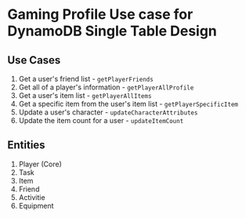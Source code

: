 # Gaming Profile Use case for DynamoDB Single Table Design

## Use Cases
1. Get a user's friend list - `getPlayerFriends`
2. Get all of a player's information - `getPlayerAllProfile`
3. Get a user's item list - `getPlayerAllItems`
4. Get a specific item from the user's item list - `getPlayerSpecificItem`
5. Update a user's character - `updateCharacterAttributes`
6. Update the item count for a user - `updateItemCount`

## Entities
1. Player (Core)
2. Task
3. Item
4. Friend
5. Activitie
6. Equipment

